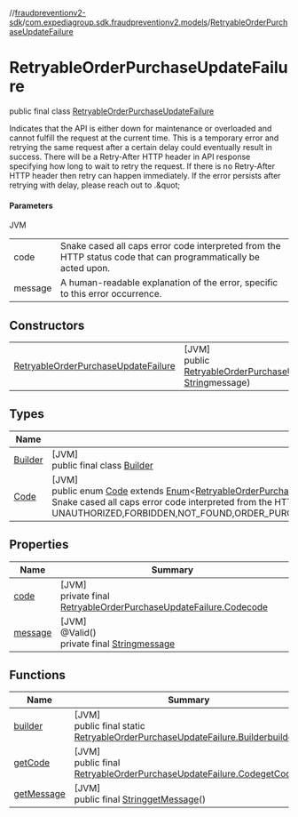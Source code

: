 //[fraudpreventionv2-sdk](../../../index.md)/[com.expediagroup.sdk.fraudpreventionv2.models](../index.md)/[RetryableOrderPurchaseUpdateFailure](index.md)

# RetryableOrderPurchaseUpdateFailure

public final class [RetryableOrderPurchaseUpdateFailure](index.md)

Indicates that the API is either down for maintenance or overloaded and cannot fulfill the request at the current time. This is a temporary error and retrying the same request after a certain delay could eventually result in success. There will be a Retry-After HTTP header in API response specifying how long to wait to retry the request. If there is no Retry-After HTTP header then retry can happen immediately. If the error persists after retrying with delay, please reach out to <support team>.\&quot;

#### Parameters

JVM

| | |
|---|---|
| code | Snake cased all caps error code interpreted from the HTTP status code that can programmatically be acted upon. |
| message | A human-readable explanation of the error, specific to this error occurrence. |

## Constructors

| | |
|---|---|
| [RetryableOrderPurchaseUpdateFailure](-retryable-order-purchase-update-failure.md) | [JVM]<br>public [RetryableOrderPurchaseUpdateFailure](index.md)[RetryableOrderPurchaseUpdateFailure](-retryable-order-purchase-update-failure.md)([RetryableOrderPurchaseUpdateFailure.Code](-code/index.md)code, [String](https://docs.oracle.com/javase/8/docs/api/java/lang/String.html)message) |

## Types

| Name | Summary |
|---|---|
| [Builder](-builder/index.md) | [JVM]<br>public final class [Builder](-builder/index.md) |
| [Code](-code/index.md) | [JVM]<br>public enum [Code](-code/index.md) extends [Enum](https://docs.oracle.com/javase/8/docs/api/java/lang/Enum.html)&lt;[RetryableOrderPurchaseUpdateFailure.Code](-code/index.md)&gt;<br>Snake cased all caps error code interpreted from the HTTP status code that can programmatically be acted upon. Values: UNAUTHORIZED,FORBIDDEN,NOT_FOUND,ORDER_PURCHASE_UPDATE_NOT_FOUND,TOO_MANY_REQUESTS,INTERNAL_SERVER_ERROR,BAD_GATEWAY,RETRYABLE_ORDER_PURCHASE_SCREEN_FAILURE,RETRYABLE_ORDER_PURCHASE_UPDATE_FAILURE,GATEWAY_TIMEOUT,BAD_REQUEST |

## Properties

| Name | Summary |
|---|---|
| [code](index.md#-2019536040%2FProperties%2F-173342751) | [JVM]<br>private final [RetryableOrderPurchaseUpdateFailure.Code](-code/index.md)[code](index.md#-2019536040%2FProperties%2F-173342751) |
| [message](index.md#767137710%2FProperties%2F-173342751) | [JVM]<br>@Valid()<br>private final [String](https://docs.oracle.com/javase/8/docs/api/java/lang/String.html)[message](index.md#767137710%2FProperties%2F-173342751) |

## Functions

| Name | Summary |
|---|---|
| [builder](builder.md) | [JVM]<br>public final static [RetryableOrderPurchaseUpdateFailure.Builder](-builder/index.md)[builder](builder.md)() |
| [getCode](get-code.md) | [JVM]<br>public final [RetryableOrderPurchaseUpdateFailure.Code](-code/index.md)[getCode](get-code.md)() |
| [getMessage](get-message.md) | [JVM]<br>public final [String](https://docs.oracle.com/javase/8/docs/api/java/lang/String.html)[getMessage](get-message.md)() |
